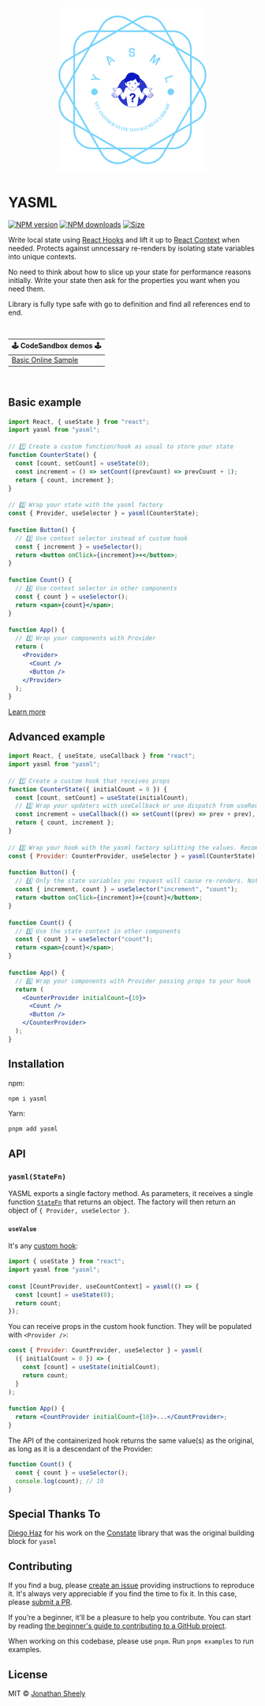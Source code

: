 <p align="center">
  <img src="public/yasml.png" alt="yasml logo" width="300" />
</p>

# YASML

<a href="https://npmjs.org/package/yasml"><img alt="NPM version" src="https://img.shields.io/npm/v/yasml.svg?style=flat-square"></a>
<a href="https://npmjs.org/package/yasml"><img alt="NPM downloads" src="https://img.shields.io/npm/dm/yasml.svg?style=flat-square"></a>
<a href="https://unpkg.com/yasml"><img alt="Size" src="https://img.badgesize.io/https://unpkg.com/yasml?style=flat-square"></a>

Write local state using [React Hooks](https://reactjs.org/docs/hooks-intro.html) and lift it up to [React Context](https://reactjs.org/docs/context.html) when needed. Protects against unncessary re-renders by isolating state variables into unique contexts.

No need to think about how to slice up your state for performance reasons initially. Write your state then ask for the properties you want when you need them.

Library is fully type safe with go to definition and find all references end to end.

<br>

<table>
  <thead>
    <tr>
      <th colspan="5"><center>🕹 CodeSandbox demos 🕹</center></th>
    </tr>
  </thead>
  <tbody>
    <tr>
      <td><a href="">Basic Online Sample</a></td>
    </tr>
  </tbody>
</table>

<br>

## Basic example

```jsx
import React, { useState } from "react";
import yasml from "yasml";

// 1️⃣ Create a custom function/hook as usual to store your state
function CounterState() {
  const [count, setCount] = useState(0);
  const increment = () => setCount((prevCount) => prevCount + 1);
  return { count, increment };
}

// 2️⃣ Wrap your state with the yasml factory
const { Provider, useSelector } = yasml(CounterState);

function Button() {
  // 3️⃣ Use context selector instead of custom hook
  const { increment } = useSelector();
  return <button onClick={increment}>+</button>;
}

function Count() {
  // 4️⃣ Use context selector in other components
  const { count } = useSelector();
  return <span>{count}</span>;
}

function App() {
  // 5️⃣ Wrap your components with Provider
  return (
    <Provider>
      <Count />
      <Button />
    </Provider>
  );
}
```

[Learn more](#api)

## Advanced example

```jsx
import React, { useState, useCallback } from "react";
import yasml from "yasml";

// 1️⃣ Create a custom hook that receives props
function CounterState({ initialCount = 0 }) {
  const [count, setCount] = useState(initialCount);
  // 2️⃣ Wrap your updaters with useCallback or use dispatch from useReducer
  const increment = useCallback(() => setCount((prev) => prev + prev), []);
  return { count, increment };
}

// 3️⃣ Wrap your hook with the yasml factory splitting the values. Recommended to alias [Provider] for uniqueness
const { Provider: CounterProvider, useSelector } = yasml(CounterState);

function Button() {
  // 4️⃣ Only the state variables you request will cause re-renders. Note: If only using updaters then no re-renders will be caused.
  const { increment, count } = useSelector("increment", "count");
  return <button onClick={increment}>+{count}</button>;
}

function Count() {
  // 5️⃣ Use the state context in other components
  const { count } = useSelector("count");
  return <span>{count}</span>;
}

function App() {
  // 6️⃣ Wrap your components with Provider passing props to your hook
  return (
    <CounterProvider initialCount={10}>
      <Count />
      <Button />
    </CounterProvider>
  );
}
```

## Installation

npm:

```sh
npm i yasml
```

Yarn:

```sh
pnpm add yasml
```

## API

### `yasml(StateFn)`

YASML exports a single factory method. As parameters, it receives a single function [`StateFn`](#usevalue) that returns an object. The factory will then return an object of `{ Provider, useSelector }`.

#### `useValue`

It's any [custom hook](https://reactjs.org/docs/hooks-custom.html):

```js
import { useState } from "react";
import yasml from "yasml";

const [CountProvider, useCountContext] = yasml(() => {
  const [count] = useState(0);
  return count;
});
```

You can receive props in the custom hook function. They will be populated with `<Provider />`:

```jsx
const { Provider: CountProvider, useSelector } = yasml(
  ({ initialCount = 0 }) => {
    const [count] = useState(initialCount);
    return count;
  }
);

function App() {
  return <CountProvider initialCount={10}>...</CountProvider>;
}
```

The API of the containerized hook returns the same value(s) as the original, as long as it is a descendant of the Provider:

```jsx
function Count() {
  const { count } = useSelector();
  console.log(count); // 10
}
```

## Special Thanks To

[Diego Haz](https://github.com/diegohaz) for his work on the [Constate](https://github.com/diegohaz/constate) library that was the original building block for `yasml`

## Contributing

If you find a bug, please [create an issue](https://github.com/@thirtytech/yasml/issues/new) providing instructions to reproduce it. It's always very appreciable if you find the time to fix it. In this case, please [submit a PR](https://github.com/@thirtytech/yasml/pulls).

If you're a beginner, it'll be a pleasure to help you contribute. You can start by reading [the beginner's guide to contributing to a GitHub project](https://akrabat.com/the-beginners-guide-to-contributing-to-a-github-project/).

When working on this codebase, please use `pnpm`. Run `pnpm examples` to run examples.

## License

MIT © [Jonathan Sheely](https://github.com/@thirtytech)
